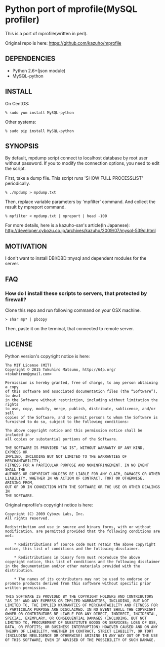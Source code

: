 # Python port of mprofile(MySQL profiler)

This is a port of mprofile(written in perl).

Original repo is here: https://github.com/kazuho/mprofile

## DEPENDENCIES

  * Python 2.6+(json module)
  * MySQL-python

## INSTALL

On CentOS:

    % sudo yum install MySQL-python

Other systems:

    % sudo pip install MySQL-python

## SYNOPSIS

By default, mpdump script connect to localhost database by root user without password.
If you to modify the connection options, you need to edit the script.

First, take a dump file. This script runs 'SHOW FULL PROCESSLIST' periodically.

    % ./mpdump > mpdump.txt

Then, replace variable parameters by 'mpfilter' command. And collect the result by mpreport command.

    % mpfilter < mpdump.txt | mpreport | head -100

For more details, here is a kazuho-san's article(In Japanese): http://developer.cybozu.co.jp/archives/kazuho/2009/07/mysql-539d.html

## MOTIVATION

I don't want to install DBI/DBD::mysql and dependent modules for the server.

## FAQ

### How do I install these scripts to servers, that protected by firewall?

Clone this repo and run following command on your OSX machine.

    > shar mp* | pbcopy

Then, paste it on the terminal, that connected to remote server.

## LICENSE

Python version's copyright notice is here:

    The MIT License (MIT)
    Copyright © 2015 Tokuhiro Matsuno, http://64p.org/ <tokuhirom@gmail.com>

    Permission is hereby granted, free of charge, to any person obtaining a copy
    of this software and associated documentation files (the “Software”), to deal
    in the Software without restriction, including without limitation the rights
    to use, copy, modify, merge, publish, distribute, sublicense, and/or sell
    copies of the Software, and to permit persons to whom the Software is
    furnished to do so, subject to the following conditions:

    The above copyright notice and this permission notice shall be included in
    all copies or substantial portions of the Software.

    THE SOFTWARE IS PROVIDED “AS IS”, WITHOUT WARRANTY OF ANY KIND, EXPRESS OR
    IMPLIED, INCLUDING BUT NOT LIMITED TO THE WARRANTIES OF MERCHANTABILITY,
    FITNESS FOR A PARTICULAR PURPOSE AND NONINFRINGEMENT. IN NO EVENT SHALL THE
    AUTHORS OR COPYRIGHT HOLDERS BE LIABLE FOR ANY CLAIM, DAMAGES OR OTHER
    LIABILITY, WHETHER IN AN ACTION OF CONTRACT, TORT OR OTHERWISE, ARISING FROM,
    OUT OF OR IN CONNECTION WITH THE SOFTWARE OR THE USE OR OTHER DEALINGS IN
    THE SOFTWARE.

Original mprofile's copyright notice is here:

    Copyright (C) 2009 Cybozu Labs, Inc.
    All rights reserved.

    Redistribution and use in source and binary forms, with or without
    modification, are permitted provided that the following conditions are
    met:

        * Redistributions of source code must retain the above copyright
    notice, this list of conditions and the following disclaimer.

        * Redistributions in binary form must reproduce the above
    copyright notice, this list of conditions and the following disclaimer
    in the documentation and/or other materials provided with the
    distribution.

        * The names of its contributors may not be used to endorse or
    promote products derived from this software without specific prior
    written permission.

    THIS SOFTWARE IS PROVIDED BY THE COPYRIGHT HOLDERS AND CONTRIBUTORS
    "AS IS" AND ANY EXPRESS OR IMPLIED WARRANTIES, INCLUDING, BUT NOT
    LIMITED TO, THE IMPLIED WARRANTIES OF MERCHANTABILITY AND FITNESS FOR
    A PARTICULAR PURPOSE ARE DISCLAIMED. IN NO EVENT SHALL THE COPYRIGHT
    OWNER OR CONTRIBUTORS BE LIABLE FOR ANY DIRECT, INDIRECT, INCIDENTAL,
    SPECIAL, EXEMPLARY, OR CONSEQUENTIAL DAMAGES (INCLUDING, BUT NOT
    LIMITED TO, PROCUREMENT OF SUBSTITUTE GOODS OR SERVICES; LOSS OF USE,
    DATA, OR PROFITS; OR BUSINESS INTERRUPTION) HOWEVER CAUSED AND ON ANY
    THEORY OF LIABILITY, WHETHER IN CONTRACT, STRICT LIABILITY, OR TORT
    (INCLUDING NEGLIGENCE OR OTHERWISE) ARISING IN ANY WAY OUT OF THE USE
    OF THIS SOFTWARE, EVEN IF ADVISED OF THE POSSIBILITY OF SUCH DAMAGE.
